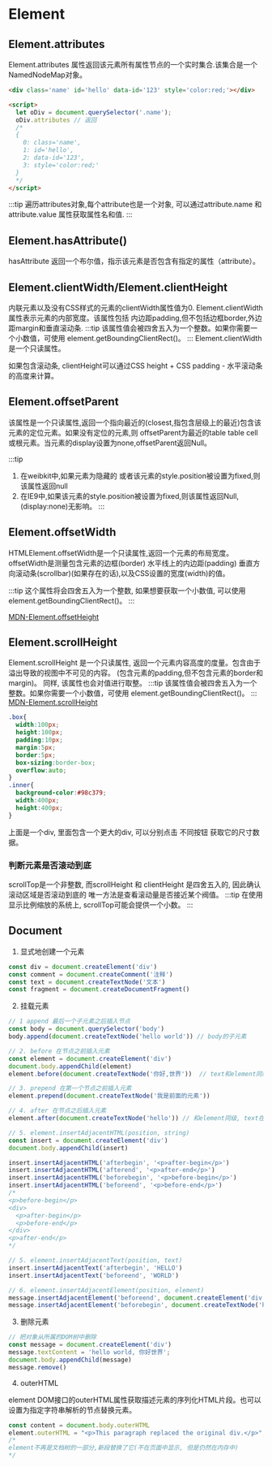 # Element

## Element.attributes

  Element.attributes 属性返回该元素所有属性节点的一个实时集合.该集合是一个NamedNodeMap对象。
```html
<div class='name' id='hello' data-id='123' style='color:red;'></div>

<script>
  let oDiv = document.querySelector('.name');
  oDiv.attributes // 返回
  /*
  {
    0: class='name',
    1: id='hello',
    2: data-id='123',
    3: style='color:red;'
  }
  */
</script>
```

<ClientOnly>
  <JavaScript-Attribute/>
</ClientOnly>

:::tip
遍历attributes对象,每个attribute也是一个对象, 可以通过attribute.name 和 attribute.value 属性获取属性名和值.
:::

## Element.hasAttribute()

  hasAttribute 返回一个布尔值，指示该元素是否包含有指定的属性（attribute）。

## Element.clientWidth/Element.clientHeight

  内联元素以及没有CSS样式的元素的clientWidth属性值为0. Element.clientWidth属性表示元素的内部宽度。该属性包括
  内边距padding,但不包括边框border,外边距margin和垂直滚动条.
:::tip
该属性值会被四舍五入为一个整数。如果你需要一个小数值，可使用 element.getBoundingClientRect()。
:::
  Element.clientWidth是一个只读属性。

  如果包含滚动条, clientHeight可以通过CSS height + CSS padding - 水平滚动条的高度来计算。

## Element.offsetParent

该属性是一个只读属性,返回一个指向最近的(closest,指包含层级上的最近)包含该元素的定位元素。如果没有定位的元素,则
offsetParent为最近的table table cell 或根元素。当元素的display设置为none,offsetParent返回Null。
  
:::tip	
1. 在weibkit中,如果元素为隐藏的 或者该元素的style.position被设置为fixed,则该属性返回null
2. 在IE9中,如果该元素的style.position被设置为fixed,则该属性返回Null,(display:none)无影响。
:::

## Element.offsetWidth

  HTMLElement.offsetWidth是一个只读属性,返回一个元素的布局宽度。 offsetWidth是测量包含元素的边框(border)
  水平线上的内边距(padding) 垂直方向滚动条(scrollbar)(如果存在的话),以及CSS设置的宽度(width)的值。

:::tip
这个属性将会四舍五入为一个整数, 如果想要获取一个小数值, 可以使用element.getBoundingClientRect()。
:::

[MDN-Element.offsetHeight](https://developer.mozilla.org/zh-CN/docs/Web/API/HTMLElement/offsetWidth)

## Element.scrollHeight

  Element.scrollHeight 是一个只读属性, 返回一个元素内容高度的度量。包含由于溢出导致的视图中不可见的内容。
  (包含元素的padding,但不包含元素的border和margin)。
  同样, 该属性也会对值进行取整。
:::tip
该属性值会被四舍五入为一个整数。如果你需要一个小数值，可使用 element.getBoundingClientRect()。
:::
[MDN-Element.scrollHeight](https://developer.mozilla.org/zh-CN/docs/Web/API/Element/scrollHeight)

```css
.box{
  width:100px;
  height:100px;
  padding:10px;
  margin:5px;
  border:5px;
  box-sizing:border-box;
  overflow:auto;
}
.inner{
  background-color:#98c379;
  width:400px;
  height:400px;
}
```

<ClientOnly>
  <JavaScript-BoxSize/>
</ClientOnly>

上面是一个div, 里面包含一个更大的div, 可以分别点击 不同按钮 获取它的尺寸数据。

### 判断元素是否滚动到底

  scrollTop是一个非整数, 而scrollHeight 和 clientHeight 是四舍五入的, 因此确认滚动区域是否滚动到底的
  唯一方法是查看滚动量是否接近某个阀值。
:::tip
  在使用显示比例缩放的系统上, scrollTop可能会提供一个小数。
:::

<ClientOnly>
  <JavaScript-ScrollBottom/>
</ClientOnly>

## Document

1. 显式地创建一个元素
```js
const div = document.createElement('div')
const comment = document.createComment('注释')
const text = document.createTextNode('文本')
const fragment = document.createDocumentFragment()
```

2. 挂载元素
```js
// 1 append 最后一个子元素之后插入节点
const body = document.querySelector('body')
body.append(document.createTextNode('hello world')) // body的子元素

// 2. before 在节点之前插入元素
const element = document.createElement('div')
document.body.appendChild(element)
element.before(document.createTextNode('你好,世界'))  // text和element同级,text在element前

// 3. prepend 在第一个节点之前插入元素
element.prepend(document.createTextNode('我是前面的元素'))

// 4. after 在节点之后插入元素
element.after(document.createTextNode('hello')) // 和element同级, text在element后

// 5. element.insertAdjacentHTML(position, string)
const insert = document.createElement('div')
document.body.appendChild(insert)

insert.insertAdjacentHTML('afterbegin', '<p>after-begin</p>')
insert.insertAdjacentHTML('afterend', '<p>after-end</p>')
insert.insertAdjacentHTML('beforebegin', '<p>before-begin</p>')
insert.insertAdjacentHTML('beforeend', '<p>before-end</p>')
/*
<p>before-begin</p>
<div>
  <p>after-begin</p>
  <p>before-end</p>
</div>
<p>after-end</p>
*/

// 5. element.insertAdjacentText(position, text)
insert.insertAdjacentText('afterbegin', 'HELLO')
insert.insertAdjacentText('beforeend', 'WORLD')

// 6. element.insertAdjacentElement(position, element)
message.insertAdjacentElement('beforeend', document.createElement('div'))
message.insertAdjacentElement('beforebegin', document.createTextNode('hello')) // 报错,不是一个element
```
3. 删除元素
```js
// 把对象从所属的DOM树中删除
const message = document.createElement('div')
message.textContent = 'hello world, 你好世界';
document.body.appendChild(message)
message.remove()
```
4. outerHTML

  element DOM接口的outerHTML属性获取描述元素的序列化HTML片段。也可以设置为指定字符串解析的节点替换元素。
```js
const content = document.body.outerHTML
element.outerHTML = "<p>This paragraph replaced the original div.</p>";
/*
element不再是文档树的一部分,新段替换了它(不在页面中显示, 但是仍然在内存中)
*/
```
